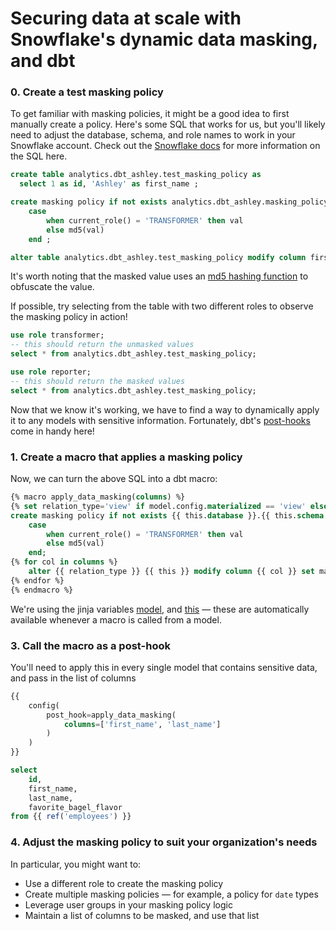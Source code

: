# Securing data at scale with Snowflake's dynamic data masking, and dbt

### 0. Create a test masking policy

To get familiar with masking policies, it might be a good idea to first manually create a policy. Here's some SQL that works for us, but you'll likely  need to adjust the database, schema, and role names to work in your Snowflake account. Check out the [Snowflake docs](https://docs.snowflake.com/en/sql-reference/sql/create-masking-policy.html) for more information on the SQL here.

```sql
create table analytics.dbt_ashley.test_masking_policy as
  select 1 as id, 'Ashley' as first_name ;

create masking policy if not exists analytics.dbt_ashley.masking_policy__text as (val text) returns text ->
    case
        when current_role() = 'TRANSFORMER' then val
        else md5(val)
    end ;

alter table analytics.dbt_ashley.test_masking_policy modify column first_name set masking policy analytics.dbt_ashley.masking_policy__text;
```

It's worth noting that the masked value uses an [md5 hashing function](https://docs.snowflake.com/en/sql-reference/functions/md5.html) to obfuscate the value.

If possible, try selecting from the table with two different roles to observe the masking policy in action!

```sql
use role transformer;
-- this should return the unmasked values
select * from analytics.dbt_ashley.test_masking_policy;

use role reporter;
-- this should return the masked values
select * from analytics.dbt_ashley.test_masking_policy;

```

Now that we know it's working, we have to find a way to dynamically apply it to any models with sensitive information. Fortunately, dbt's [post-hooks](https://docs.getdbt.com/reference/resource-configs/pre-hook-post-hook/) come in handy here!

### 1. Create a macro that applies a masking policy

Now, we can turn the above SQL into a dbt macro:

```sql
{% macro apply_data_masking(columns) %}
{% set relation_type='view' if model.config.materialized == 'view' else 'table' %}
create masking policy if not exists {{ this.database }}.{{ this.schema }}.masking_policy__text as (val text) returns text ->
    case
        when current_role() = 'TRANSFORMER' then val
        else md5(val)
    end;
{% for col in columns %}
    alter {{ relation_type }} {{ this }} modify column {{ col }} set masking policy {{ this.database }}.{{ this.schema }}.masking_policy__text;
{% endfor %}
{% endmacro %}

```

We're using the jinja variables [model](https://docs.getdbt.com/reference/dbt-jinja-functions/model/), and [this](https://docs.getdbt.com/reference/dbt-jinja-functions/this/) — these are automatically available whenever a macro is called from a model.

### 3. Call the macro as a post-hook
You'll need to apply this in every single model that contains sensitive data, and pass in the list of columns

```sql
{{
    config(
        post_hook=apply_data_masking(
            columns=['first_name', 'last_name']
        )
    )
}}

select
    id,
    first_name,
    last_name,
    favorite_bagel_flavor
from {{ ref('employees') }}

```

### 4. Adjust the masking policy to suit your organization's needs

In particular, you might want to:
- Use a different role to create the masking policy
- Create multiple masking policies — for example, a policy for `date` types
- Leverage user groups in your masking policy logic
- Maintain a  list of columns to be masked, and use that list
